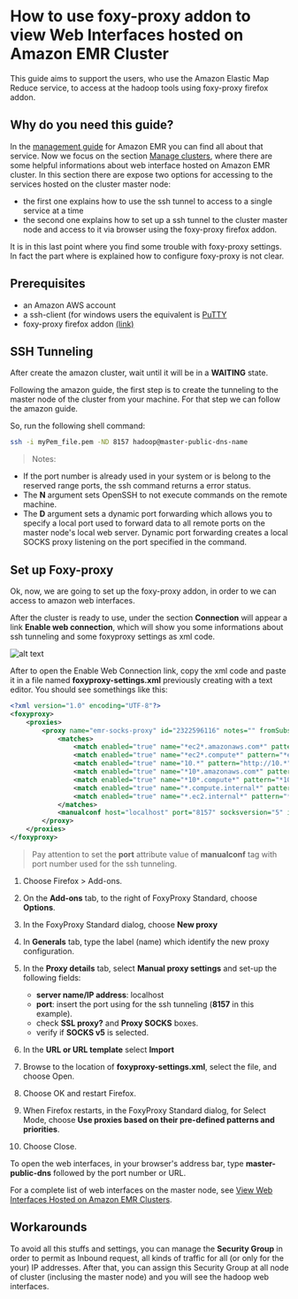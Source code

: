 
# How to use foxy-proxy addon to view Web Interfaces hosted on Amazon EMR Cluster
This guide aims to support the users, who use the Amazon Elastic Map Reduce service, to access at the hadoop tools using foxy-proxy firefox addon.

## Why do you need this guide?
In the [management guide](http://docs.aws.amazon.com/emr/latest/ManagementGuide/emr-what-is-emr.html) for Amazon EMR you can find all about that service. Now we focus on the section [Manage clusters](http://docs.aws.amazon.com/emr/latest/ManagementGuide/emr-manage.html), where there are some helpful informations about web interface hosted on Amazon EMR cluster. In this section there are expose two options for accessing to the services hosted on the cluster master node:
- the first one explains how to use the ssh tunnel to access to a single service at a time 
- the second one explains how to set up a ssh tunnel to the cluster master node and access to  it via browser using the foxy-proxy firefox addon. 

It is in this last point where you find some trouble with foxy-proxy settings. In fact the part where is explained how to configure foxy-proxy is not clear. 

## Prerequisites
- an Amazon AWS account
- a ssh-client (for windows users the equivalent is [PuTTY](http://www.putty.org/)
- foxy-proxy firefox addon [(link)](https://addons.mozilla.org/firefox/addon/foxyproxy-standard/)

## SSH Tunneling
After create the amazon cluster, wait until it will be in a **WAITING** state.

Following the amazon guide, the first step is to create the tunneling to the master node of the cluster from your machine. For that step we can follow the amazon guide.

So, run the following shell command:

```bash
ssh -i myPem_file.pem -ND 8157 hadoop@master-public-dns-name
```


> Notes: 
- If the port number is already used in your system or is belong to the reserved range ports, the ssh command returns a error status.
- The **N** argument sets OpenSSH to not execute commands on the remote machine.
- The **D** argument sets a dynamic port forwarding which allows you to specify a local port used to forward data to all remote ports on the master node's local web server. Dynamic port forwarding creates a local SOCKS proxy listening on the port specified in the command. 

## Set up Foxy-proxy

Ok, now, we are going to set up the foxy-proxy addon, in order to we can access to amazon web interfaces.

After the cluster is ready to use, under the section **Connection** will appear a link **Enable web connection**, which will show you some informations about ssh tunneling and some foxyproxy settings as xml code.

![alt text](http://docs.aws.amazon.com/emr/latest/ManagementGuide/images/console-connect-tunnel-off.png "Enable web connection")

After to open the Enable Web Connection link, copy the xml code and paste it in a file named **foxyproxy-settings.xml** previously creating with a text editor.
You should see somethings like this:

```xml
<?xml version="1.0" encoding="UTF-8"?>
<foxyproxy>
    <proxies>
        <proxy name="emr-socks-proxy" id="2322596116" notes="" fromSubscription="false" enabled="true" mode="manual" selectedTabIndex="2" lastresort="false" animatedIcons="true" includeInCycle="true" color="#0055E5" proxyDNS="true" noInternalIPs="false" autoconfMode="pac" clearCacheBeforeUse="false" disableCache="false" clearCookiesBeforeUse="false" rejectCookies="false">
            <matches>
                <match enabled="true" name="*ec2*.amazonaws.com*" pattern="*ec2*.amazonaws.com*" isRegEx="false" isBlackList="false" isMultiLine="false" caseSensitive="false" fromSubscription="false" />
                <match enabled="true" name="*ec2*.compute*" pattern="*ec2*.compute*" isRegEx="false" isBlackList="false" isMultiLine="false" caseSensitive="false" fromSubscription="false" />
                <match enabled="true" name="10.*" pattern="http://10.*" isRegEx="false" isBlackList="false" isMultiLine="false" caseSensitive="false" fromSubscription="false" />
                <match enabled="true" name="*10*.amazonaws.com*" pattern="*10*.amazonaws.com*" isRegEx="false" isBlackList="false" isMultiLine="false" caseSensitive="false" fromSubscription="false" />
                <match enabled="true" name="*10*.compute*" pattern="*10*.compute*" isRegEx="false" isBlackList="false" isMultiLine="false" caseSensitive="false" fromSubscription="false" />
                <match enabled="true" name="*.compute.internal*" pattern="*.compute.internal*" isRegEx="false" isBlackList="false" isMultiLine="false" caseSensitive="false" fromSubscription="false" />
                <match enabled="true" name="*.ec2.internal*" pattern="*.ec2.internal*" isRegEx="false" isBlackList="false" isMultiLine="false" caseSensitive="false" fromSubscription="false" />
            </matches>
            <manualconf host="localhost" port="8157" socksversion="5" isSocks="true" username="" password="" domain="" />
        </proxy>
    </proxies>
</foxyproxy>
```

> Pay attention to set the **port** attribute value of **manualconf** tag with port number used for the ssh tunneling.

1. Choose Firefox > Add-ons.

2. On the **Add-ons** tab, to the right of FoxyProxy Standard, choose **Options**.

3. In the FoxyProxy Standard dialog, choose **New proxy**
4. In **Generals** tab, type the label (name) which identify the new proxy configuration. 
5. In the **Proxy details** tab, select **Manual proxy settings** and set-up the following fields:
    - **server name/IP address**: localhost
    - **port**: insert the port using for the ssh tunneling (**8157** in this example). 
    - check **SSL proxy?** and **Proxy SOCKS** boxes. 
    - verify if **SOCKS v5** is selected.
6. In the **URL or URL template** select **Import**
7. Browse to the location of **foxyproxy-settings.xml**, select the file, and choose Open.
8. Choose OK and restart Firefox.
9. When Firefox restarts, in the FoxyProxy Standard dialog, for Select Mode, choose **Use proxies based on their pre-defined patterns and priorities**.
10. Choose Close.

To open the web interfaces, in your browser's address bar, type **master-public-dns** followed by the port number or URL.

For a complete list of web interfaces on the master node, see [View Web Interfaces Hosted on Amazon EMR Clusters](http://docs.aws.amazon.com/emr/latest/ManagementGuide/emr-web-interfaces.html).

## Workarounds

To avoid all this stuffs and settings, you can manage the **Security Group** in order to permit as Inbound request, all kinds of traffic for all (or only for the your) IP addresses. After that, you can assign this Security Group at all node of cluster (inclusing the master node) and you will see the hadoop web interfaces. 
